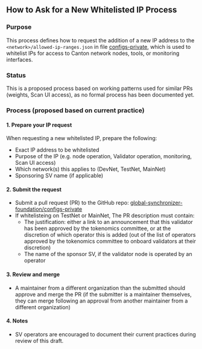## How to Ask for a New Whitelisted IP Process

### Purpose

This process defines how to request the addition of a new IP address to the `<network>/allowed-ip-ranges.json` in file  [configs-private](https://github.com/global-synchronizer-foundation/configs-private), which is used to whitelist IPs for access to Canton network nodes, tools, or monitoring interfaces.

### Status

This is a proposed process based on working patterns used for similar PRs (weights, Scan UI access), as no formal process has been documented yet.

### Process (proposed based on current practice)

#### 1. Prepare your IP request

When requesting a new whitelisted IP, prepare the following:

- Exact IP address to be whitelisted
- Purpose of the IP (e.g. node operation, Validator operation, monitoring, Scan UI access)
- Which network(s) this applies to (DevNet, TestNet, MainNet)
- Sponsoring SV name (if applicable)

#### 2. Submit the request  

- Submit a pull request (PR) to the GitHub repo: [global-synchronizer-foundation/configs-private](https://github.com/global-synchronizer-foundation/configs-private)  
- If whitelisteing on TestNet or MainNet, The PR description must contain:  
  - The justification: either a link to an announcement that this validator has been approved by the tokenomics committee, or at the discretion of which operator this is added (out of the list of operators approved by the tokenomics committee to onboard validators at their discretion)  
  - The name of the sponsor SV, if the validator node is operated by an operator 

#### 3. Review and merge

- A maintainer from a different organization than the submitted should approve and merge the PR (if the submitter is a maintainer themselves, they can merge following an approval from another maintainer from a different organization)  

#### 4. Notes

- SV operators are encouraged to document their current practices during review of this draft.
